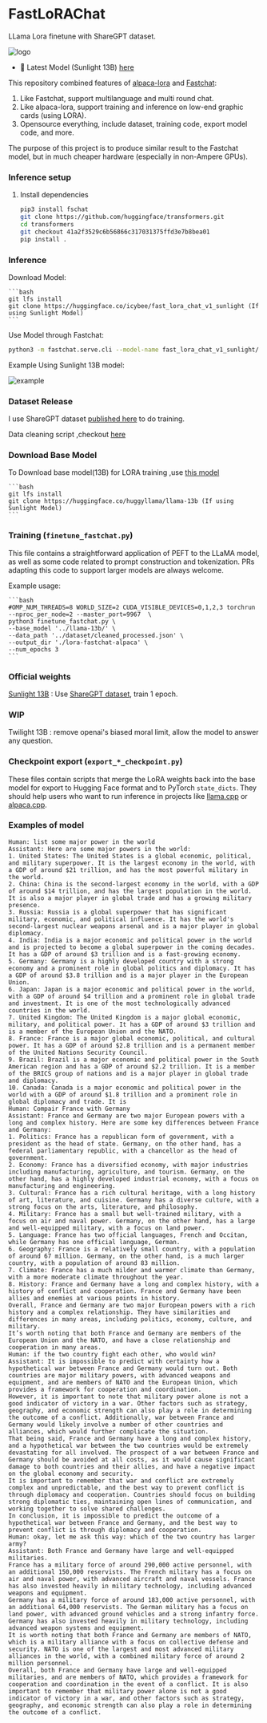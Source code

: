 # FastLoRAChat

LLama Lora finetune with ShareGPT dataset.

![logo](imgs/logo.jpeg)

- 🤗 Latest Model (Sunlight 13B) [here](https://huggingface.co/icybee/fast_lora_chat_v1_sunlight)

This repository combined features of [alpaca-lora](https://github.com/tloen/alpaca-lora) and [Fastchat](https://github.com/lm-sys/FastChat):

1. Like Fastchat, support multilanguage and multi round chat.
2. Like alpaca-lora, support training and inference on low-end graphic cards (using LORA).
3. Opensource everything, include dataset, training code, export model code, and more.

The purpose of this project is to produce similar result to the Fastchat model, but in much cheaper hardware (especially in non-Ampere GPUs).

### Inference setup

1. Install dependencies

   ```bash
   pip3 install fschat
   git clone https://github.com/huggingface/transformers.git
   cd transformers
   git checkout 41a2f3529c6b56866c317031375ffd3e7b8bea01
   pip install .
   ```

### Inference

Download Model:

    ```bash
    git lfs install
    git clone https://huggingface.co/icybee/fast_lora_chat_v1_sunlight (If using Sunlight Model)
    ```

Use Model through Fastchat:

```bash
python3 -m fastchat.serve.cli --model-name fast_lora_chat_v1_sunlight/  --num-gpus 4
```

Example Using Sunlight 13B model:

![example](imgs/example.gif)

### Dataset Release

I use ShareGPT dataset [published here](https://huggingface.co/datasets/icybee/share_gpt_90k_v1) to do training.

Data cleaning script ,checkout [here](https://github.com/lm-sys/FastChat/blob/main/docs/commands/data_cleaning.md#steps)


### Download Base Model

To Download base model(13B) for LORA training ,use [this model](https://huggingface.co/huggyllama/llama-13b)

    ```bash
    git lfs install
    git clone https://huggingface.co/huggyllama/llama-13b (If using Sunlight Model)
    ```

### Training (`finetune_fastchat.py`)

This file contains a straightforward application of PEFT to the LLaMA model,
as well as some code related to prompt construction and tokenization.
PRs adapting this code to support larger models are always welcome.

Example usage:

    ```bash
    #OMP_NUM_THREADS=8 WORLD_SIZE=2 CUDA_VISIBLE_DEVICES=0,1,2,3 torchrun --nproc_per_node=2 --master_port=9967  \
    python3 finetune_fastchat.py \
    --base_model '../llama-13b/' \
    --data_path '../dataset/cleaned_processed.json' \
    --output_dir './lora-fastchat-alpaca' \
    --num_epochs 3
    ```

### Official weights

[Sunlight 13B](https://huggingface.co/icybee/fast_lora_chat_v1_sunlight) : Use [ShareGPT dataset](https://huggingface.co/datasets/icybee/share_gpt_90k_v1), train 1 epoch.

### WIP

Twilight 13B : remove openai's biased moral limit, allow the model to answer any question.

### Checkpoint export (`export_*_checkpoint.py`)

These files contain scripts that merge the LoRA weights back into the base model
for export to Hugging Face format and to PyTorch `state_dicts`.
They should help users
who want to run inference in projects like [llama.cpp](https://github.com/ggerganov/llama.cpp)
or [alpaca.cpp](https://github.com/antimatter15/alpaca.cpp).


### Examples of model

```
Human: list some major power in the world
Assistant: Here are some major powers in the world:
1. United States: The United States is a global economic, political, and military superpower. It is the largest economy in the world, with a GDP of around $21 trillion, and has the most powerful military in the world.
2. China: China is the second-largest economy in the world, with a GDP of around $14 trillion, and has the largest population in the world. It is also a major player in global trade and has a growing military presence.
3. Russia: Russia is a global superpower that has significant military, economic, and political influence. It has the world's second-largest nuclear weapons arsenal and is a major player in global diplomacy.
4. India: India is a major economic and political power in the world and is projected to become a global superpower in the coming decades. It has a GDP of around $3 trillion and is a fast-growing economy.
5. Germany: Germany is a highly developed country with a strong economy and a prominent role in global politics and diplomacy. It has a GDP of around $3.8 trillion and is a major player in the European Union.
6. Japan: Japan is a major economic and political power in the world, with a GDP of around $4 trillion and a prominent role in global trade and investment. It is one of the most technologically advanced countries in the world.
7. United Kingdom: The United Kingdom is a major global economic, military, and political power. It has a GDP of around $3 trillion and is a member of the European Union and the NATO.
8. France: France is a major global economic, political, and cultural power. It has a GDP of around $2.8 trillion and is a permanent member of the United Nations Security Council.
9. Brazil: Brazil is a major economic and political power in the South American region and has a GDP of around $2.2 trillion. It is a member of the BRICS group of nations and is a major player in global trade and diplomacy.
10. Canada: Canada is a major economic and political power in the world with a GDP of around $1.8 trillion and a prominent role in global diplomacy and trade. It is
Human: Compair France with Germany
Assistant: France and Germany are two major European powers with a long and complex history. Here are some key differences between France and Germany:
1. Politics: France has a republican form of government, with a president as the head of state. Germany, on the other hand, has a federal parliamentary republic, with a chancellor as the head of government.
2. Economy: France has a diversified economy, with major industries including manufacturing, agriculture, and tourism. Germany, on the other hand, has a highly developed industrial economy, with a focus on manufacturing and engineering.
3. Cultural: France has a rich cultural heritage, with a long history of art, literature, and cuisine. Germany has a diverse culture, with a strong focus on the arts, literature, and philosophy.
4. Military: France has a small but well-trained military, with a focus on air and naval power. Germany, on the other hand, has a large and well-equipped military, with a focus on land power.
5. Language: France has two official languages, French and Occitan, while Germany has one official language, German.
6. Geography: France is a relatively small country, with a population of around 67 million. Germany, on the other hand, is a much larger country, with a population of around 83 million.
7. Climate: France has a much milder and warmer climate than Germany, with a more moderate climate throughout the year.
8. History: France and Germany have a long and complex history, with a history of conflict and cooperation. France and Germany have been allies and enemies at various points in history.
Overall, France and Germany are two major European powers with a rich history and a complex relationship. They have similarities and differences in many areas, including politics, economy, culture, and military.
It’s worth noting that both France and Germany are members of the European Union and the NATO, and have a close relationship and cooperation in many areas.
Human: if the two country fight each other, who would win?
Assistant: It is impossible to predict with certainty how a hypothetical war between France and Germany would turn out. Both countries are major military powers, with advanced weapons and equipment, and are members of NATO and the European Union, which provides a framework for cooperation and coordination.
However, it is important to note that military power alone is not a good indicator of victory in a war. Other factors such as strategy, geography, and economic strength can also play a role in determining the outcome of a conflict. Additionally, war between France and Germany would likely involve a number of other countries and alliances, which would further complicate the situation.
That being said, France and Germany have a long and complex history, and a hypothetical war between the two countries would be extremely devastating for all involved. The prospect of a war between France and Germany should be avoided at all costs, as it would cause significant damage to both countries and their allies, and have a negative impact on the global economy and security.
It is important to remember that war and conflict are extremely complex and unpredictable, and the best way to prevent conflict is through diplomacy and cooperation. Countries should focus on building strong diplomatic ties, maintaining open lines of communication, and working together to solve shared challenges.
In conclusion, it is impossible to predict the outcome of a hypothetical war between France and Germany, and the best way to prevent conflict is through diplomacy and cooperation.
Human: okay, let me ask this way: which of the two country has larger army?
Assistant: Both France and Germany have large and well-equipped militaries.
France has a military force of around 290,000 active personnel, with an additional 150,000 reservists. The French military has a focus on air and naval power, with advanced aircraft and naval vessels. France has also invested heavily in military technology, including advanced weapons and equipment.
Germany has a military force of around 183,000 active personnel, with an additional 64,000 reservists. The German military has a focus on land power, with advanced ground vehicles and a strong infantry force. Germany has also invested heavily in military technology, including advanced weapon systems and equipment.
It is worth noting that both France and Germany are members of NATO, which is a military alliance with a focus on collective defense and security. NATO is one of the largest and most advanced military alliances in the world, with a combined military force of around 2 million personnel.
Overall, both France and Germany have large and well-equipped militaries, and are members of NATO, which provides a framework for cooperation and coordination in the event of a conflict. It is also important to remember that military power alone is not a good indicator of victory in a war, and other factors such as strategy, geography, and economic strength can also play a role in determining the outcome of a conflict.
```
